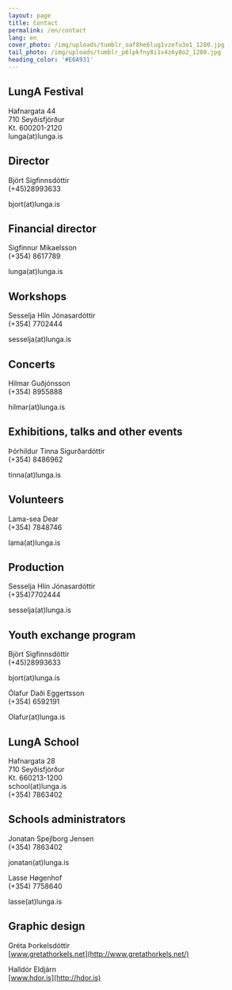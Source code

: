 ```yaml
---
layout: page
title: Contact
permalink: /en/contact
lang: en
cover_photo: /img/uploads/tumblr_oaf8he6lug1vzefu3o1_1280.jpg
tail_photo: /img/uploads/tumblr_p6lpkfny8i1v4z6y8o2_1280.jpg
heading_color: '#E6A931'
---
```

## LungA Festival

Hafnargata 44<br>
710 Seyðisfjörður<br>
Kt. 600201-2120<br>
lunga(at)lunga.is<br>

## Director

Björt Sigfinnsdóttir<br>
(+45)28993633<br>

bjort(at)lunga.is

## Financial director

Sigfinnur Mikaelsson<br>
(+354) 8617789<br>

lunga(at)lunga.is

## Workshops

Sesselja Hlín Jónasardóttir<br>
(+354) 7702444<br>

sesselja(at)lunga.is

## Concerts

Hilmar Guðjónsson<br>(+354) 8955888<br>

hilmar(at)lunga.is

## Exhibitions, talks and other events

Þórhildur Tinna Sigurðardóttir<br>
(+354) 8486962<br>

tinna(at)lunga.is

## Volunteers

Lama-sea Dear<br>
(+354) 7848746<br>

lama(at)lunga.is

## Production

Sesselja Hlín Jónasardóttir<br>
(+354)7702444<br>

sesselja(at)lunga.is

## Youth exchange program

Björt Sigfinnsdóttir<br>
(+45)28993633 <br>

bjort(at)lunga.is

Ólafur Daði Eggertsson<br>
(+354) 6592191<br>

Olafur(at)lunga.is

## LungA School

Hafnargata 28<br>
710 Seyðisfjörður<br>
Kt. 660213-1200<br>
school(at)lunga.is<br>
(+354) 7863402

## Schools administrators

Jonatan Spejlborg Jensen<br>
(+354) 7863402<br>

jonatan(at)lunga.is

Lasse Høgenhof<br>
(+354) 7758640<br>

lasse(at)lunga.is

## Graphic design

Gréta Þorkelsdóttir<br>
[www.gretathorkels.net](http://www.gretathorkels.net/)

Halldór Eldjárn<br>
[www.hdor.is](http://hdor.is)
